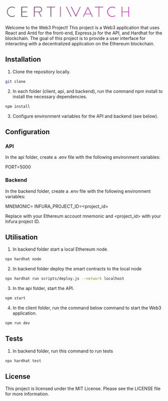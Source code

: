![alt text](./client/src/assets/logo-main.png)

Welcome to the Web3 Project! This project is a Web3 application that uses React and Antd for the front-end, Express.js for the API, and Hardhat for the blockchain. The goal of this project is to provide a user interface for interacting with a decentralized application on the Ethereum blockchain.

## Installation

1. Clone the repository locally.

```bash
git clone
```

2. In each folder (client, api, and backend), run the command npm install to install the necessary dependencies.

```bash
npm install
```

3. Configure environment variables for the API and backend (see below).

## Configuration

### API

In the api folder, create a .env file with the following environment variables:

PORT=5000

### Backend

In the backend folder, create a .env file with the following environment variables:

MNEMONIC=<mnemonic>
INFURA_PROJECT_ID=<project_id>

Replace <mnemonic> with your Ethereum account mnemonic and <project_id> with your Infura project ID.

## Utilisation

1. In backend folder start a local Ethereum node.

```bash
npx hardhat node
```

2. In backend folder deploy the smart contracts to the local node

```bash
npx hardhat run scripts/deploy.js --network localhost
```

3. In the api folder, start the API.

```bash
npm start
```

4. In the client folder, run the command below command to start the Web3 application.

```bash
npm run dev
```

## Tests

1. In backend folder, run this command to run tests

```bash
npx hardhat test
```

## License

This project is licensed under the MIT License. Please see the LICENSE file for more information.
